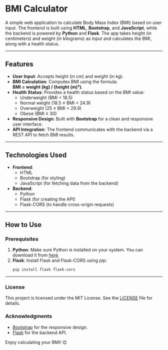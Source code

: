 # BMI Calculator

A simple web application to calculate Body Mass Index (BMI) based on user input. The frontend is built using **HTML**, **Bootstrap**, and **JavaScript**, while the backend is powered by **Python** and **Flask**. The app takes height (in centimeters) and weight (in kilograms) as input and calculates the BMI, along with a health status.

---

## Features

- **User Input**: Accepts height (in cm) and weight (in kg).
- **BMI Calculation**: Computes BMI using the formula:  
  **BMI = weight (kg) / (height (m)²)**.
- **Health Status**: Provides a health status based on the BMI value:
  - Underweight (BMI < 18.5)
  - Normal weight (18.5 ≤ BMI < 24.9)
  - Overweight (25 ≤ BMI < 29.9)
  - Obese (BMI ≥ 30)
- **Responsive Design**: Built with **Bootstrap** for a clean and responsive user interface.
- **API Integration**: The frontend communicates with the backend via a REST API to fetch BMI results.

---

## Technologies Used

- **Frontend**:
  - HTML
  - Bootstrap (for styling)
  - JavaScript (for fetching data from the backend)
- **Backend**:
  - Python
  - Flask (for creating the API)
  - Flask-CORS (to handle cross-origin requests)

---

## How to Use

### Prerequisites

1. **Python**: Make sure Python is installed on your system. You can download it from [here](https://www.python.org/downloads/).
2. **Flask**: Install Flask and Flask-CORS using pip:
   ```bash
   pip install flask flask-cors


---

### License

This project is licensed under the MIT License. See the [LICENSE](LICENSE) file for details.

### Acknowledgments

- [Bootstrap](https://getbootstrap.com/) for the responsive design.
- [Flask](https://flask.palletsprojects.com/) for the backend API.

Enjoy calculating your BMI! 😊
